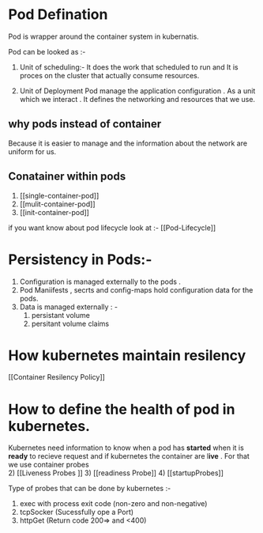 
# Pod Defination
Pod is wrapper around the container  system in kubernatis.

Pod can be looked as :-

1) Unit of scheduling:-
	 It does the work that scheduled to run and It is proces on the cluster
	 that actually consume resources.

2) Unit of Deployment
	  Pod manage the application configuration . As a  unit which we interact . It defines the networking and resources that we use.

## why pods instead of container
 Because it is easier to manage and the information about the network are uniform for us.


## Conatainer within pods
1) [[single-container-pod]]
2) [[mulit-container-pod]]
3) [[init-container-pod]]

if you want know about pod lifecycle look at :-
[[Pod-Lifecycle]]

# Persistency in Pods:-
 1) Configuration is managed externally to the pods .
 2) Pod Maniifests , secrts and config-maps  hold configuration data for the pods.
 3) Data is managed externally : - 
	 1) persistant volume
	 2) persitant volume claims

# How kubernetes maintain resilency
[[Container Resilency Policy]]

# How to define the health of pod in kubernetes.
Kubernetes need information  to know when a pod has **started** when it is **ready** to recieve request and if kubernetes the container are l**ive** . For that we use container probes  
2) [[Liveness Probes ]]
3) [[readiness Probe]]
4) [[startupProbes]]

Type of  probes that can be done by kubernetes :-
1)  exec  with process exit code (non-zero and non-negative)
2) tcpSocker (Sucessfully ope a Port)
3) httpGet (Return code 200=> and <400)
